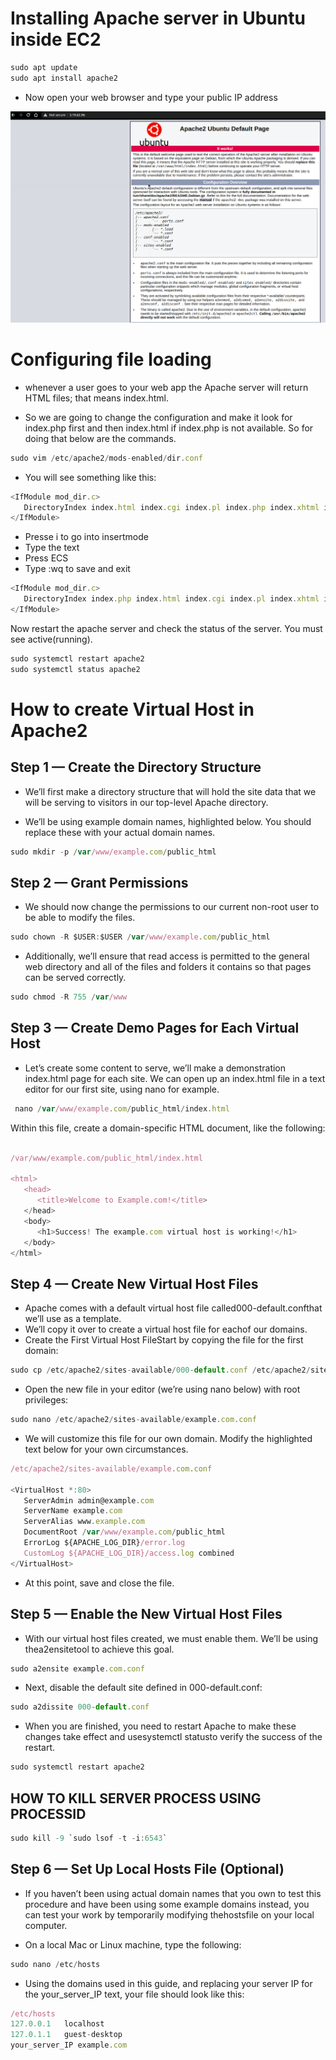 # Installing Apache server in Ubuntu inside EC2 #
```js
sudo apt update
sudo apt install apache2
```
- Now open your web browser and type your public IP address
<img src="img/img1.PNG"/>

# Configuring file loading #
- whenever a user goes to your web app the Apache server will return HTML files; that means index.html. 

- So we are going to change the configuration and make it look for index.php first and then index.html if index.php is not available. So for doing that below are the commands.
 
```js
sudo vim /etc/apache2/mods-enabled/dir.conf
 ```

- You will see something like this:
```js
<IfModule mod_dir.c>  
   DirectoryIndex index.html index.cgi index.pl index.php index.xhtml index.htm  
</IfModule>  
```

- Presse i to go into insertmode
- Type the text
- Press ECS
- Type :wq to save and exit

```js
<IfModule mod_dir.c>  
   DirectoryIndex index.php index.html index.cgi index.pl index.xhtml index.htm  
</IfModule> 
```


Now restart the apache server and check the status of the server. You must see active(running).

```js
sudo systemctl restart apache2
sudo systemctl status apache2
```

# How to create Virtual Host in Apache2 #
## Step 1 — Create the Directory Structure ##
- We’ll first make a directory structure that will hold the site data that we will be serving to visitors in our top-level Apache directory.

-  We’ll be using example domain names, highlighted below. You should replace these with your actual domain names.

```js
sudo mkdir -p /var/www/example.com/public_html
```

## Step 2 — Grant Permissions ##
- We should now change the permissions to our current non-root user to be able to modify the files.
```js
sudo chown -R $USER:$USER /var/www/example.com/public_html 
```

- Additionally, we’ll ensure that read access is permitted to the general web directory and all of the files and folders it contains so that pages can be served correctly.
```js
sudo chmod -R 755 /var/www
```

## Step 3 — Create Demo Pages for Each Virtual Host ##
- Let’s create some content to serve, we’ll make a demonstration index.html page for each site. We can open up an index.html file in a text editor for our first site, using nano for example.

```js
 nano /var/www/example.com/public_html/index.html

```
Within this file, create a domain-specific HTML document, like the following:

```js

/var/www/example.com/public_html/index.html

<html>
   <head>
      <title>Welcome to Example.com!</title>
   </head>
   <body>
      <h1>Success! The example.com virtual host is working!</h1>
   </body>
</html>
```

## Step 4 — Create New Virtual Host Files ##
- Apache comes with a default virtual host file called000-default.confthat we’ll use as a template.
- We’ll copy it over to create a virtual host file for eachof our domains.
- Create the First Virtual Host FileStart by copying the file for the first domain:
```js
sudo cp /etc/apache2/sites-available/000-default.conf /etc/apache2/sites-available/example.com.conf
```

- Open the new file in your editor (we’re using nano below) with root privileges:
```js
sudo nano /etc/apache2/sites-available/example.com.conf
```

- We will customize this file for our own domain. Modify the highlighted text below for your own circumstances.

```js
/etc/apache2/sites-available/example.com.conf

<VirtualHost *:80>    
   ServerAdmin admin@example.com    
   ServerName example.com    
   ServerAlias www.example.com    
   DocumentRoot /var/www/example.com/public_html    
   ErrorLog ${APACHE_LOG_DIR}/error.log    
   CustomLog ${APACHE_LOG_DIR}/access.log combined
</VirtualHost>
```

- At this point, save and close the file.

## Step 5 — Enable the New Virtual Host Files ##
- With our virtual host files created, we must enable them. We’ll be using thea2ensitetool to achieve this goal.

```js
sudo a2ensite example.com.conf
```

- Next, disable the default site defined in 000-default.conf:

```js
sudo a2dissite 000-default.conf
```

- When you are finished, you need to restart Apache to make these changes take effect and usesystemctl statusto verify the success of the restart.

```js
sudo systemctl restart apache2
```

## HOW TO KILL SERVER PROCESS USING PROCESSID ##
```java
sudo kill -9 `sudo lsof -t -i:6543`
```

## Step 6 — Set Up Local Hosts File (Optional) ##
- If you haven’t been using actual domain names that you own to test this procedure and have been using some example domains instead, you can test your work by temporarily modifying thehostsfile on your local computer.

- On a local Mac or Linux machine, type the following:

```js
sudo nano /etc/hosts
```

- Using the domains used in this guide, and replacing your server IP for the your_server_IP text, your file should look like this:

```js
/etc/hosts
127.0.0.1   localhost
127.0.1.1   guest-desktop
your_server_IP example.com
```
